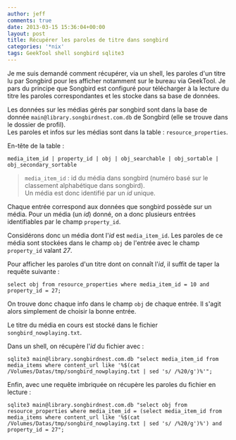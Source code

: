 ```yaml
---
author: jeff
comments: true
date: 2013-03-15 15:36:04+00:00
layout: post
title: Récupérer les paroles de titre dans songbird
categories: '*nix'
tags: GeekTool shell songbird sqlite3
---
```



Je me suis demandé comment récupérer, via un shell, les paroles d'un titre lu par Songbird pour les afficher notamment sur le bureau via GeekTool.
Je pars du principe que Songbird est configuré pour télécharger à la lecture du titre les paroles correspondantes et les stocke dans sa base de données.

Les données sur les médias gérés par songbird sont dans la base de donnée `main@library.songbirdnest.com.db` de Songbird (elle se trouve dans le dossier de profil).  
Les paroles et infos sur les médias sont dans la table : `resource_properties`.

En-tête de la table :

    media_item_id | property_id | obj | obj_searchable | obj_sortable | obj_secondary_sortable

> `media_item_id` : id du média dans songbird (numéro basé sur le classement alphabétique dans songbird).  
Un média est donc identifié par un _id_ unique.

Chaque entrée correspond aux données que songbird possède sur un média.
Pour un média (un _id_) donné, on a donc plusieurs entrées identifiables par le champ `property_id`.


Considérons donc un média dont l'_id_ est `media_item_id`. Les paroles de ce média sont stockées dans le champ `obj` de l'entrée avec le champ `property_id` valant _27_.

Pour afficher les paroles d'un titre dont on connaît l'_id_, il suffit de taper la requête suivante :

    select obj from resource_properties where media_item_id = 10 and property_id = 27;

On trouve donc chaque info dans le champ `obj` de chaque entrée. Il s'agit alors simplement de choisir la bonne entrée.

Le titre du média en cours est stocké dans le fichier `songbird_nowplaying.txt`.

Dans un shell, on récupère l'_id_ du fichier avec :
    
    sqlite3 main@library.songbirdnest.com.db "select media_item_id from media_items where content_url like '%$(cat /Volumes/Datas/tmp/songbird_nowplaying.txt | sed 's/ /%20/g')%'";

Enfin, avec une requête imbriquée on récupère les paroles du fichier en lecture :
    
    sqlite3 main@library.songbirdnest.com.db "select obj from resource_properties where media_item_id = (select media_item_id from media_items where content_url like '%$(cat /Volumes/Datas/tmp/songbird_nowplaying.txt | sed 's/ /%20/g')%') and property_id = 27";
